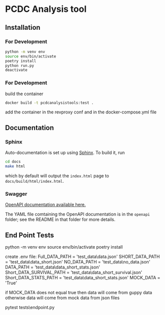 # PCDC Analysis tool

## Installation

### For Development

```bash
python -m venv env
source env/bin/activate
poetry install
python run.py
deactivate
```

### For Development

build the container
```bash
docker build -t pcdcanalysistools:test .
```

add the container in the revproxy conf and in the docker-compose.yml file

## Documentation

### Sphinx

Auto-documentation is set up using
[Sphinx](http://www.sphinx-doc.org/en/stable/). To build it, run
```bash
cd docs
make html
```
which by default will output the `index.html` page to
`docs/build/html/index.html`.

### Swagger

[OpenAPI documentation available here.](http://petstore.swagger.io/?url=https://raw.githubusercontent.com/uc-cdis/sheepdog/master/openapi/swagger.yml)

The YAML file comtaining the OpenAPI documentation is in the `openapi` folder;
see the README in that folder for more details.


## End Point Tests
python -m venv env
source env/bin/activate
poetry install

create .env file:
    Full_DATA_PATH = 'test_data\data.json'
    SHORT_DATA_PATH = 'test_data\data_short.json'
    NO_DATA_PATH = 'test_data\no_data.json'
    DATA_PATH = 'test_data\data_short_stats.json'
    Short_DATA_SURVIVAL_PATH = 'test_data\data_short_survival.json'
    Short_DATA_STATS_PATH = 'test_data\data_short_stats.json'
    MOCK_DATA = 'True'

if MOCK_DATA does not equal true then data will come from guppy data otherwise data will come from mock data from json files

pytest tests\endpoint.py

